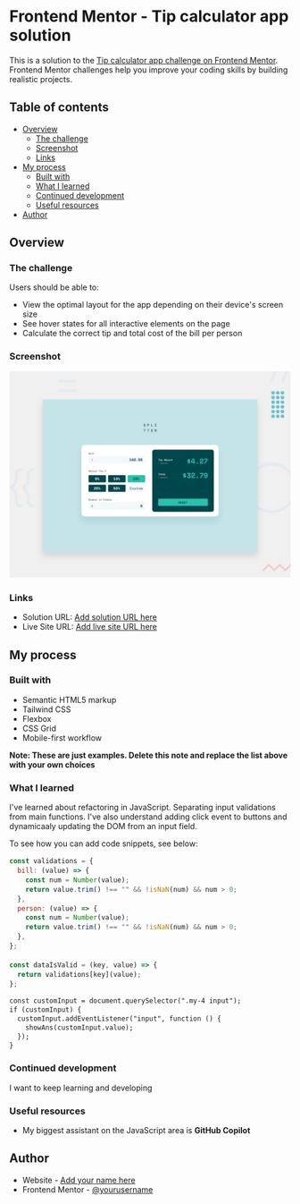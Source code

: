 # Frontend Mentor - Tip calculator app solution

This is a solution to the [Tip calculator app challenge on Frontend Mentor](https://www.frontendmentor.io/challenges/tip-calculator-app-ugJNGbJUX). Frontend Mentor challenges help you improve your coding skills by building realistic projects.

## Table of contents

- [Overview](#overview)
  - [The challenge](#the-challenge)
  - [Screenshot](#screenshot)
  - [Links](#links)
- [My process](#my-process)
  - [Built with](#built-with)
  - [What I learned](#what-i-learned)
  - [Continued development](#continued-development)
  - [Useful resources](#useful-resources)
- [Author](#author)

## Overview

### The challenge

Users should be able to:

- View the optimal layout for the app depending on their device's screen size
- See hover states for all interactive elements on the page
- Calculate the correct tip and total cost of the bill per person

### Screenshot

![](preview.jpg)


### Links

- Solution URL: [Add solution URL here](https://github.com/BCEESAY10/tip-calculator-app)
- Live Site URL: [Add live site URL here](https://bceesay10.github.io/tip-calculator-app/)

## My process

### Built with

- Semantic HTML5 markup
- Tailwind CSS
- Flexbox
- CSS Grid
- Mobile-first workflow

**Note: These are just examples. Delete this note and replace the list above with your own choices**

### What I learned

I've learned about refactoring in JavaScript. Separating input validations from main functions. I've also understand adding click event to buttons and dynamicaaly updating the DOM from an input field.

To see how you can add code snippets, see below:

```js
const validations = {
  bill: (value) => {
    const num = Number(value);
    return value.trim() !== "" && !isNaN(num) && num > 0;
  },
  person: (value) => {
    const num = Number(value);
    return value.trim() !== "" && !isNaN(num) && num > 0;
  },
};

const dataIsValid = (key, value) => {
  return validations[key](value);
};
```
``` JS
const customInput = document.querySelector(".my-4 input");
if (customInput) {
  customInput.addEventListener("input", function () {
    showAns(customInput.value);
  });
}
```

### Continued development

I want to keep learning and developing


### Useful resources

- My biggest assistant on the JavaScript area is **GitHub Copilot**


## Author

- Website - [Add your name here](https://bamfa-portfolio.vercel.app)
- Frontend Mentor - [@yourusername](https://www.frontendmentor.io/profile/BCEESAY10)

